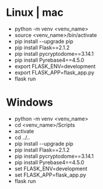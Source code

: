 # Linux | mac

* python -m venv <venv_name>
* source <venv_name>/bin/activate
* pip install --upgrade pip
* pip install Flask==2.1.2
* pip install pycryptodome==3.14.1
* pip install Pyrebase4==4.5.0
* export FLASK_ENV=development
* export FLASK_APP=flask_app.py
* flask run

# Windows

* python -m venv <venv_name>
* cd <venv_name>/Scripts
* activate
* cd ../..
* pip install --upgrade pip
* pip install Flask==2.1.2
* pip install pycryptodome==3.14.1
* pip install Pyrebase4==4.5.0
* set FLASK_ENV=development
* set FLASK_APP=flask_app.py
* flask run
